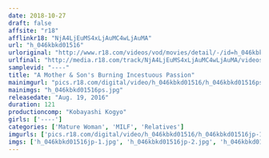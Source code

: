 ```yaml
---
date: 2018-10-27
draft: false
affsite: "r18"
afflinkr18: "NjA4LjEuMS4xLjAuMC4wLjAuMA"
url: "h_046kbkd01516"
urloriginal: "http://www.r18.com/videos/vod/movies/detail/-/id=h_046kbkd01516"
urlfinal: "http://media.r18.com/track/NjA4LjEuMS4xLjAuMC4wLjAuMA/videos/vod/movies/detail/-/id=h_046kbkd01516"
samplevid: "----"
title: "A Mother & Son's Burning Incestuous Passion"
mainimgurl: "pics.r18.com/digital/video/h_046kbkd01516/h_046kbkd01516ps.jpg"
mainimgs: "h_046kbkd01516ps.jpg"
releasedate: "Aug. 19, 2016"
duration: 121
productioncomp: "Kobayashi Kogyo"
girls: ['----']
categories: ['Mature Woman', 'MILF', 'Relatives']
imgurls: ['pics.r18.com/digital/video/h_046kbkd01516/h_046kbkd01516jp-1.jpg', 'pics.r18.com/digital/video/h_046kbkd01516/h_046kbkd01516jp-2.jpg', 'pics.r18.com/digital/video/h_046kbkd01516/h_046kbkd01516jp-3.jpg', 'pics.r18.com/digital/video/h_046kbkd01516/h_046kbkd01516jp-4.jpg', 'pics.r18.com/digital/video/h_046kbkd01516/h_046kbkd01516jp-5.jpg', 'pics.r18.com/digital/video/h_046kbkd01516/h_046kbkd01516jp-6.jpg', 'pics.r18.com/digital/video/h_046kbkd01516/h_046kbkd01516jp-7.jpg', 'pics.r18.com/digital/video/h_046kbkd01516/h_046kbkd01516jp-8.jpg', 'pics.r18.com/digital/video/h_046kbkd01516/h_046kbkd01516jp-9.jpg', 'pics.r18.com/digital/video/h_046kbkd01516/h_046kbkd01516jp-10.jpg', 'pics.r18.com/digital/video/h_046kbkd01516/h_046kbkd01516jp-11.jpg', 'pics.r18.com/digital/video/h_046kbkd01516/h_046kbkd01516jp-12.jpg', 'pics.r18.com/digital/video/h_046kbkd01516/h_046kbkd01516jp-13.jpg', 'pics.r18.com/digital/video/h_046kbkd01516/h_046kbkd01516jp-14.jpg', 'pics.r18.com/digital/video/h_046kbkd01516/h_046kbkd01516jp-15.jpg', 'pics.r18.com/digital/video/h_046kbkd01516/h_046kbkd01516jp-16.jpg', 'pics.r18.com/digital/video/h_046kbkd01516/h_046kbkd01516jp-17.jpg', 'pics.r18.com/digital/video/h_046kbkd01516/h_046kbkd01516jp-18.jpg', 'pics.r18.com/digital/video/h_046kbkd01516/h_046kbkd01516jp-19.jpg', 'pics.r18.com/digital/video/h_046kbkd01516/h_046kbkd01516jp-20.jpg']
imgs: ['h_046kbkd01516jp-1.jpg', 'h_046kbkd01516jp-2.jpg', 'h_046kbkd01516jp-3.jpg', 'h_046kbkd01516jp-4.jpg', 'h_046kbkd01516jp-5.jpg', 'h_046kbkd01516jp-6.jpg', 'h_046kbkd01516jp-7.jpg', 'h_046kbkd01516jp-8.jpg', 'h_046kbkd01516jp-9.jpg', 'h_046kbkd01516jp-10.jpg', 'h_046kbkd01516jp-11.jpg', 'h_046kbkd01516jp-12.jpg', 'h_046kbkd01516jp-13.jpg', 'h_046kbkd01516jp-14.jpg', 'h_046kbkd01516jp-15.jpg', 'h_046kbkd01516jp-16.jpg', 'h_046kbkd01516jp-17.jpg', 'h_046kbkd01516jp-18.jpg', 'h_046kbkd01516jp-19.jpg', 'h_046kbkd01516jp-20.jpg']
---
```

